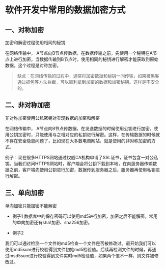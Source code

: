# 软件开发中常用的数据加密方式

## 一、对称加密

加密和解密过程使用相同的秘钥

在网络传输中， A节点向B节点传数据，在数据传输之前，先使用一个秘钥在A节点上进行加密，当数据传输到B节点时，使用相同的秘钥进行解密才能获取到原始数据。这个过程是对称加密。

> 缺点：在网络传输的过程中，通常将加密数据和秘钥一同传输，如果被黑客通过抓包等方法拦截，可以顺利拿到加密的数据和加密秘钥。这样是不安全的。

## 二、非对称加密

非对称加密使用公私密钥对实现数据的加密和解密

在网络传输中， A节点向B节点传数据，在发送数据的时候使用公钥进行加密。使用公钥加密时，只能使用与之相对应的私钥进行解密。这样，在传输数据的时候就不存在安全隐患问题了，比如现在大多数电商网站，就是使用的非对称加密的方式。

例子：现在很多HTTPS网站通过权威CA机构申请了SSL证书，证书包含一对公私钥。当我们访问HTTPS网站时，客户端会将公钥下载到本地，在向服务器传输数据之前，客户端先使用公钥进行加密，数据传到服务器之后，服务器再使用私钥进行解密。

## 三、单向加密

单向加密只能加密不能解密

- 例子1
数据库中的保存密码可以使用md5进行加密，加密之后不能解密。常用的单向加密还有sha1加密、sha256加密。

- 例子2

我们可以通过检测一个文件的md5检查一个文件是否被修改过。最开始我们可以使用md5sum进行校验得到文件初始md5检验值。后续再检测文件的时候，再通过msd5sum进行校验得到文件实时md5检验值，如果两个值不一样，则文件被修改过。
